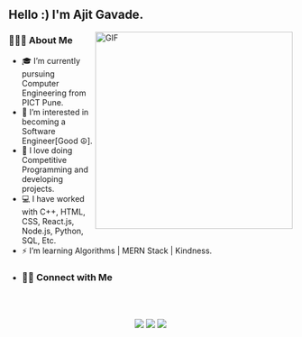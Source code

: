 
<!---
i-camron/i-camron is a ✨ special ✨ repository because its `README.md` (this file) appears on your GitHub profile.
You can click the Preview link to take a look at your changes.
--->

<!-- <p align="center"> <img src="https://komarev.com/ghpvc/?username=thecamron&label=Profile%20views&color=0e75b6&style=flat" alt="thecamron" /> </p> -->

<h2> Hello :) I'm Ajit Gavade.</h2>
<img align="right" alt="GIF" src="https://media1.tenor.com/images/9fb771fb621c29b0a2eae945b5ceeeb3/tenor.gif" width="350"/>

<h3> 👨🏻‍💻 About Me </h3>

- 🎓 I’m currently pursuing Computer Engineering from PICT Pune.
- 👀 I’m interested in becoming a Software Engineer[Good ☮].
- 💚 I love doing Competitive Programming and developing projects.
- 💻 I have worked with C++, HTML, CSS, React.js, Node.js, Python, SQL, Etc.
- ⚡ I’m learning Algorithms | MERN Stack | Kindness.
- <h3> 🤝🏻 Connect with Me </h3>
<br>
<br>
<p align="center"> 
  <a href="https://www.linkedin.com/in/ajitgavade02/" target="_blank"><img src="https://img.shields.io/badge/LinkedIn-0077B5?style=for-the-badge&logo=linkedin&logoColor=white"/></a>
  <a href="mailto:ajitgavade02@outlook.com" target="_blank"><img src="https://img.shields.io/badge/Gmail-D14836?style=for-the-badge&logo=gmail&logoColor=white"/></a>
  <a href="#" target="_blank"><img src="https://img.shields.io/badge/RESUME📄-0077B5?style=for-the-badge&logo=Download&logoColor=blue"/></a>
 
